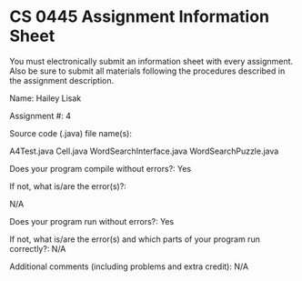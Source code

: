 # CS 0445 Assignment Information Sheet

You must electronically submit an information sheet with
every assignment. Also be sure to submit all materials
following the procedures described in the assignment
description.

Name: Hailey Lisak

Assignment #: 4

Source code (.java) file name(s):

A4Test.java
Cell.java
WordSearchInterface.java
WordSearchPuzzle.java

Does your program compile without errors?: Yes

If not, what is/are the error(s)?:

N/A

Does your program run without errors?: Yes

If not, what is/are the error(s) and which parts of your
program run correctly?:
N/A


Additional comments (including problems and extra credit):
N/A